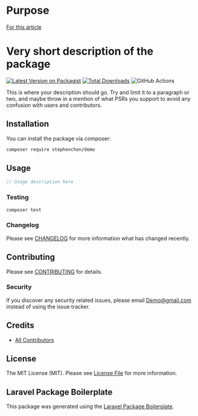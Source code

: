 # Purpose

[For this article](https://medium.com/@tasb00429/step-by-step-building-a-package-for-the-laravel-project-ee3604bbbe82)

# Very short description of the package

[![Latest Version on Packagist](https://img.shields.io/packagist/v/stephenchen/demo.svg?style=flat-square)](https://packagist.org/packages/stephenchen/demo)
[![Total Downloads](https://img.shields.io/packagist/dt/stephenchen/demo.svg?style=flat-square)](https://packagist.org/packages/stephenchen/demo)
![GitHub Actions](https://github.com/stephenchen/demo/actions/workflows/main.yml/badge.svg)

This is where your description should go. Try and limit it to a paragraph or two, and maybe throw in a mention of what PSRs you support to avoid any confusion with users and contributors.

## Installation

You can install the package via composer:

```bash
composer require stephenchen/demo
```

## Usage

```php
// Usage description here
```

### Testing

```bash
composer test
```

### Changelog

Please see [CHANGELOG](CHANGELOG.md) for more information what has changed recently.

## Contributing

Please see [CONTRIBUTING](CONTRIBUTING.md) for details.

### Security

If you discover any security related issues, please email Demo@gmail.com instead of using the issue tracker.

## Credits

-   [All Contributors](../../contributors)

## License

The MIT License (MIT). Please see [License File](LICENSE.md) for more information.

## Laravel Package Boilerplate

This package was generated using the [Laravel Package Boilerplate](https://laravelpackageboilerplate.com).

